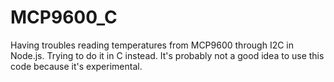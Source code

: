 # MCP9600_C

Having troubles reading temperatures from MCP9600 through I2C in Node.js. Trying to do it in C instead.
It's probably not a good idea to use this code because it's experimental.
